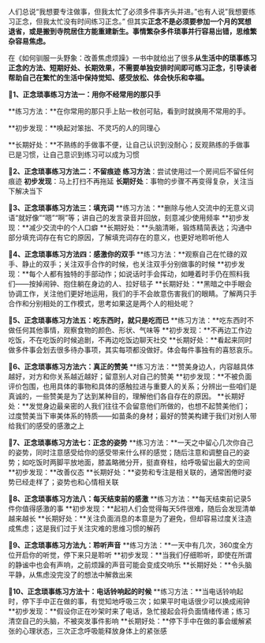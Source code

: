人们总说“我想要专注做事，但我太忙了必须多件事齐头并进。”也有人说”我想要练习正念，但我太忙没有时间练习正念。”
但其实**正念不是必须要参加一个月的冥想退省，或是搬到寺院居住方能重建新生。事情繁杂多件琐事并行容易出错，思维繁杂容易焦虑。**


在《如何驯服一头野象：改善焦虑烦躁》一书中就给出了很多**从生活中的琐事练习正念的方法、短期好处、长期效果，不需要单独安排时间即可练习正念，引导读者帮助自己在繁忙的生活中保持觉知、感受放松、体会快乐和幸福。**


**🧘1、正念琐事练习方法一：用你不经常用的那只手**

**练习方法：**在你常用的那只手上贴一枚创可贴，看到时就换用不常用的手。

**初步发现：**唤起对笨拙、不灵巧的人的同理心

**长期好处：**不熟练的手做事不便，让自己认识到没耐心；反观熟练的手做事已是习惯，让自己意识到练习可以成为习惯

**🧘2、正念琐事练习方法二：不留痕迹**
**练习方法**：尝试使用过一个房间后不留任何痕迹
**初步发现**：马上打扫不再拖延
**长期好处**：事物的步骤不再变得复杂，关注当下解决当下

**🧘3、正念琐事练习方法三：填充词**
**练习方法：**删除与他人交流中的无意义词语“就好像”“嗯”“啊”等；讲自己的发言录音并回放，刻意减少使用频率
**初步发现：**减少交流中的个人口癖
**长期好处：**头脑清晰，锻炼精简表达；沟通中部分填充词存在有它的原因，了解填充词存在的意义，也更好地聆听他人

**🧘4、正念琐事练习方法四：感激你的双手**
**练习方法：**观察自己在忙碌的双手、静止的双手；关注双手合作的时候，也关注双手分别做事的时候
**初步发现：**每个人都有独特的手部动作；如说话时手会挥动，如睡着时手仍在照料我们——按掉闹钟、抱住躺在身边的人、拉好毯子
**长期好处：**黑暗之中手眼会协调工作，关注他们更好地运用，我们的手不会故意伤害我们的眼睛。了解两只手合作和分别相处的工作模式，思考如果这是两个人的相处呢？

**🧘5、正念琐事练习方法五：吃东西时，就只是吃而已**
**练习方法：**吃东西时不做任何其他事情，观察食物的颜色、形状、气味等
**初步发现：**不再边工作边吃饭，不在吃饭的时候追剧，不再边吃饭边聊天社交
**长期好处：**看起来同时做多件事会划去很多待办事项，其实每项都没做好。体会每件事独有的喜怒哀乐。

**🧘6、正念琐事练习方法六：真正的赞美**
**练习方法：**赞美身边人，内容越具体越好，对方和你关系越近越好；留意别人对自己的赞美
**初步发现：**不被负面评价包围，也用具体的事物和具体的感触拉进与重要人的关系；分辨出一些咱们是真诚的，一些赞美是为了达到某种目的，理解他们各自存在的原因。
**长期好处：**发觉身边最亲密的人我们往往不会留意他们所做的，也想不起赞美他们；过度赞美当下审美体系的特质——如苗条的身材；最好的赞美构建于我们对别人带给我们的感受的感激之上

**🧘7、正念琐事练习方法七：正念的姿势**
**练习方法：**一天之中留心几次你自己的姿势，同时注意感受给你的感受带来什么样的感觉；随后注意和调整自己的姿势；如吃饭时两脚平放地面，膝盖略微分开，挺直脊柱，给呼吸留出最大的空间
**初步发现：**改善仪态
**长期好处：**姿势和专注是相关联的，通常困倦时姿势已经走样了；姿势也和心情相关联

**🧘8、正念琐事练习方法八：每天结束前的感激**
**练习方法：**每天结束前记录5件你值得感激的事
**初步发现：**起初人们会觉得每天5件很难，随后会发现清单越来越长
**长期好处：**关注负面消息的本意是为了避免，但却容易过度关注造成焦虑；这是我们过于关注灾难的思维习惯的解药

**🧘9、正念琐事练习方法九：聆听声音**
**练习方法：**一天中有几次，360度全方位开启你的听觉，停下来只是聆听
**初步发现：**当我们仔细聆听，即使在所谓的静谧中也会有声响，之前烦躁的声音可能会变成交响乐
**长期好处：**令头脑平静，从焦虑没完没了的想法中解救出来

**🧘10、正念琐事练习方法十：电话铃响起的时候**
**练习方法：**当电话铃响起时，停下手中正在做的事，有觉知地呼吸三次；如果平时电话很少可以换成闹钟
**初步发现：**假设你正在吵架时来了电话，急忙接起会将负面情绪传递；练习清空自己的头脑，不被突发事件影响
**长期好处：**停下手中在做的事会缓解紧张的心理状态，三次正念呼吸能释放身体上的紧张感

